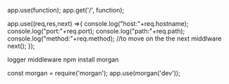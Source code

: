 app.use(function);
app.get('/', function);
<!-- link break and it returns -->
<!-- we can use middleware to parse the json response data,authentication
 -->
 <!-- //logger middleware -->
app.use((req,res,next) =>{
    console.log("host:"+req.hostname);
    console.log("port:"+req.port);
    console.log("path:"+req.path);
    console.log("method:"+req.method);
    //to move on the the next middlware
    next();
});


<!-- 3rd party middlware -->
<!-- use session cookies middlewares -->
logger middleware
npm install morgan

const morgan = require('morgan');
app.use(morgan('dev'));